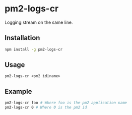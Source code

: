 # pm2-logs-cr
Logging stream on the same line.

## Installation
```bash
npm install -g pm2-logs-cr
```

## Usage
```
pm2-logs-cr <pm2 id|name>
```

## Example
```bash
pm2-logs-cr foo # Where foo is the pm2 application name
pm2-logs-cr 0 # Where 0 is the pm2 id
```
